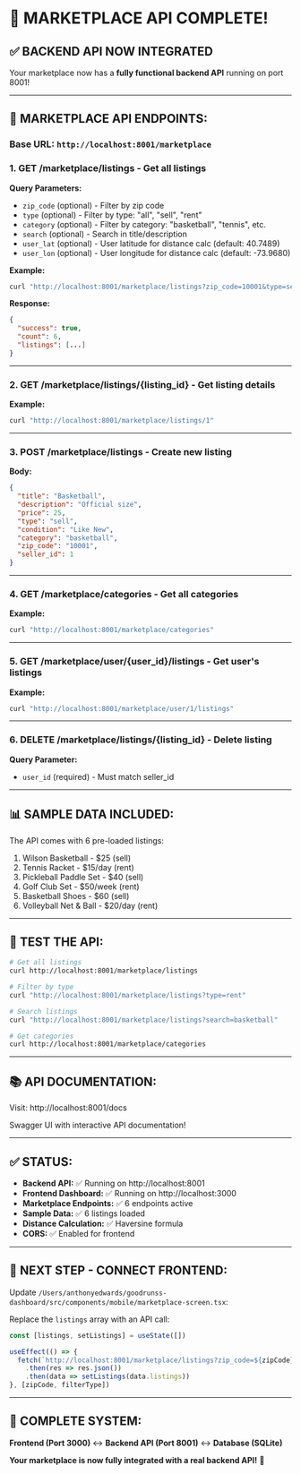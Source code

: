 # 🎉 MARKETPLACE API COMPLETE!

## ✅ BACKEND API NOW INTEGRATED

Your marketplace now has a **fully functional backend API** running on port 8001!

---

## 🚀 **MARKETPLACE API ENDPOINTS:**

### **Base URL:** `http://localhost:8001/marketplace`

### **1. GET /marketplace/listings** - Get all listings
**Query Parameters:**
- `zip_code` (optional) - Filter by zip code
- `type` (optional) - Filter by type: "all", "sell", "rent"
- `category` (optional) - Filter by category: "basketball", "tennis", etc.
- `search` (optional) - Search in title/description
- `user_lat` (optional) - User latitude for distance calc (default: 40.7489)
- `user_lon` (optional) - User longitude for distance calc (default: -73.9680)

**Example:**
```bash
curl "http://localhost:8001/marketplace/listings?zip_code=10001&type=sell"
```

**Response:**
```json
{
  "success": true,
  "count": 6,
  "listings": [...]
}
```

---

### **2. GET /marketplace/listings/{listing_id}** - Get listing details
**Example:**
```bash
curl "http://localhost:8001/marketplace/listings/1"
```

---

### **3. POST /marketplace/listings** - Create new listing
**Body:**
```json
{
  "title": "Basketball",
  "description": "Official size",
  "price": 25,
  "type": "sell",
  "condition": "Like New",
  "category": "basketball",
  "zip_code": "10001",
  "seller_id": 1
}
```

---

### **4. GET /marketplace/categories** - Get all categories
**Example:**
```bash
curl "http://localhost:8001/marketplace/categories"
```

---

### **5. GET /marketplace/user/{user_id}/listings** - Get user's listings
**Example:**
```bash
curl "http://localhost:8001/marketplace/user/1/listings"
```

---

### **6. DELETE /marketplace/listings/{listing_id}** - Delete listing
**Query Parameter:**
- `user_id` (required) - Must match seller_id

---

## 📊 **SAMPLE DATA INCLUDED:**

The API comes with 6 pre-loaded listings:
1. Wilson Basketball - $25 (sell)
2. Tennis Racket - $15/day (rent)
3. Pickleball Paddle Set - $40 (sell)
4. Golf Club Set - $50/week (rent)
5. Basketball Shoes - $60 (sell)
6. Volleyball Net & Ball - $20/day (rent)

---

## 🔗 **TEST THE API:**

```bash
# Get all listings
curl http://localhost:8001/marketplace/listings

# Filter by type
curl "http://localhost:8001/marketplace/listings?type=rent"

# Search listings
curl "http://localhost:8001/marketplace/listings?search=basketball"

# Get categories
curl http://localhost:8001/marketplace/categories
```

---

## 📚 **API DOCUMENTATION:**

Visit: http://localhost:8001/docs

Swagger UI with interactive API documentation!

---

## ✅ **STATUS:**

- **Backend API:** ✅ Running on http://localhost:8001
- **Frontend Dashboard:** ✅ Running on http://localhost:3000
- **Marketplace Endpoints:** ✅ 6 endpoints active
- **Sample Data:** ✅ 6 listings loaded
- **Distance Calculation:** ✅ Haversine formula
- **CORS:** ✅ Enabled for frontend

---

## 🔄 **NEXT STEP - CONNECT FRONTEND:**

Update `/Users/anthonyedwards/goodrunss-dashboard/src/components/mobile/marketplace-screen.tsx`:

Replace the `listings` array with an API call:

```typescript
const [listings, setListings] = useState([])

useEffect(() => {
  fetch(`http://localhost:8001/marketplace/listings?zip_code=${zipCode}&type=${filterType}`)
    .then(res => res.json())
    .then(data => setListings(data.listings))
}, [zipCode, filterType])
```

---

## 🎯 **COMPLETE SYSTEM:**

**Frontend (Port 3000)** ↔️ **Backend API (Port 8001)** ↔️ **Database (SQLite)**

**Your marketplace is now fully integrated with a real backend API!** 🚀


